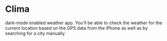 # Clima
dark-mode enabled weather app. You'll be able to check the weather for the current location based on the GPS data from the iPhone as well as by searching for a city manually.
